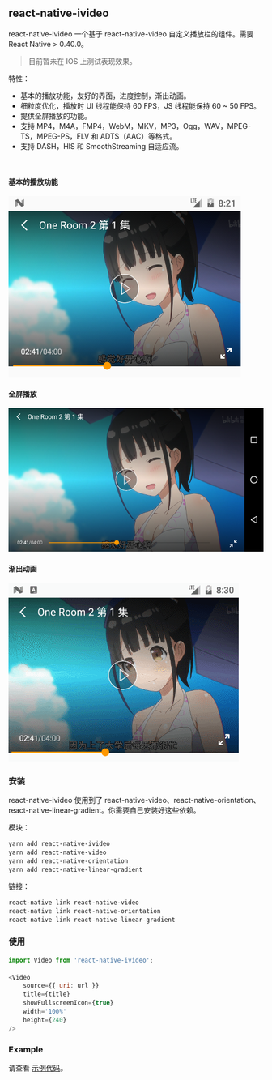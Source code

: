 
## react-native-ivideo
react-native-ivideo 一个基于 react-native-video 自定义播放栏的组件。需要 React Native > 0.40.0。

> 目前暂未在  IOS 上测试表现效果。

特性：
- 基本的播放功能，友好的界面，进度控制，渐出动画。
- 细粒度优化，播放时 UI 线程能保持 60 FPS，JS 线程能保持 60 ~ 50 FPS。
- 提供全屏播放的功能。
- 支持 MP4，M4A，FMP4，WebM，MKV，MP3，Ogg，WAV，MPEG-TS，MPEG-PS，FLV 和 ADTS（AAC）等格式。
- 支持 DASH，HlS 和 SmoothStreaming 自适应流。


<br />

#### 基本的播放功能

![](./image/index.png)

#### 全屏播放

![](./image/full.png)

#### 渐出动画

![](./image/demo.gif)

### 安装
react-native-ivideo 使用到了 react-native-video、react-native-orientation、react-native-linear-gradient。你需要自己安装好这些依赖。

模块：

```bash
yarn add react-native-ivideo
yarn add react-native-video
yarn add react-native-orientation
yarn add react-native-linear-gradient
```

链接：

```bash
react-native link react-native-video
react-native link react-native-orientation
react-native link react-native-linear-gradient
```

### 使用

```js
import Video from 'react-native-ivideo';

<Video
    source={{ uri: url }}
    title={title}
    showFullscreenIcon={true}
    width='100%'
    height={240}
/>
```

### Example
请查看 [示例代码](./example/index.js)。


